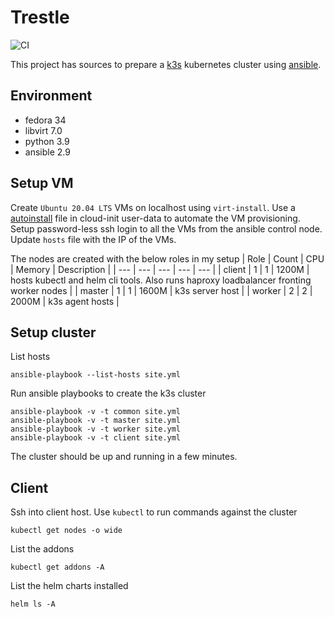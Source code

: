 # Trestle

![CI](https://github.com/jostho/trestle/workflows/CI/badge.svg)

This project has sources to prepare a [k3s](https://github.com/k3s-io/k3s) kubernetes cluster using [ansible](https://github.com/ansible/ansible).

## Environment

* fedora 34
* libvirt 7.0
* python 3.9
* ansible 2.9

## Setup VM

Create `Ubuntu 20.04 LTS` VMs on localhost using `virt-install`.
Use a [autoinstall](https://ubuntu.com/server/docs/install/autoinstall-reference) file in cloud-init user-data to automate the VM provisioning.
Setup password-less ssh login to all the VMs from the ansible control node. Update `hosts` file with the IP of the VMs.

The nodes are created with the below roles in my setup
| Role | Count | CPU | Memory | Description |
| --- | --- | --- | --- | --- |
| client | 1 | 1 | 1200M | hosts kubectl and helm cli tools. Also runs haproxy loadbalancer fronting worker nodes |
| master | 1 | 1 | 1600M | k3s server host |
| worker | 2 | 2 | 2000M | k3s agent hosts |

## Setup cluster

List hosts

    ansible-playbook --list-hosts site.yml

Run ansible playbooks to create the k3s cluster

    ansible-playbook -v -t common site.yml
    ansible-playbook -v -t master site.yml
    ansible-playbook -v -t worker site.yml
    ansible-playbook -v -t client site.yml

The cluster should be up and running in a few minutes.

## Client

Ssh into client host. Use `kubectl` to run commands against the cluster

    kubectl get nodes -o wide

List the addons

    kubectl get addons -A

List the helm charts installed

    helm ls -A
